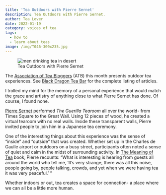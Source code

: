 ```yaml
---
title: 'Tea Outdoors with Pierre Sernet'
description: Tea Outdoors with Pierre Sernet.
author: Tea Lover
date: 2022-01-19
category: voices of tea
tags:
  - how to
  - learn about teas
image: /img/T046-300x235.jpg
---
```


<!-- image -->
<figure>
    <img class="rounded" src="/img/T046-300x235.jpg" alt="men drinking tea in desert">
    <figcaption>Tea Outdoors with Pierre Sernet</figcaption>
</figure>

The [Association of Tea Bloggers](https://teabloggers.com/) (ATB) this month presents outdoor tea experiences. See [Black Dragon Tea Bar](https://blackdragonteabar.blogspot.com/2010/09/september-tea-blog-carnival.html) for the complete listing of articles.

I trolled my mind for the memory of a personal experience that would match the grace and artistry of anything close to what Pierre Sernet has done. Of course, I found none.

[Pierre Sernet](http://www.pierresernet.com/index.php) performed _The Guerilla Tearoom_ all over the world- from Times Square to the Great Wall. Using 12 pieces of wood, he created a virtual tearoom with no real walls. Inside these transparent walls, Pierre invited people to join him in a Japanese tea ceremony.

One of the interesting things about this experience was the sense of “inside” and “outside” that was created. Whether set up in the Charles de Gaulle airport or outdoors on a busy street, participants often noted a sense of quiet and calm in the midst of surrounding activity. In [The Meaning of Tea](http://themeaningoftea.com/) book, Pierre recounts: “What is interesting is hearing from guests all around the world who tell me, ‘It’s very strange, there was all this noise, people going by, people talking, crowds, and yet when we were having tea it was very peaceful.’ ”

Whether indoors or out, tea creates a space for connection- a place where we can all be a little more human.
